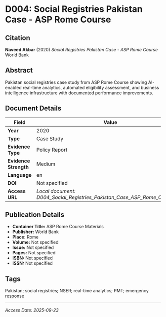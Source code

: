 # D004: Social Registries Pakistan Case - ASP Rome Course

## Citation

**Naveed Akbar** (2020)
*Social Registries Pakistan Case - ASP Rome Course*
World Bank

## Abstract

Pakistan social registries case study from ASP Rome Course showing AI-enabled real-time analytics, automated eligibility assessment, and business intelligence infrastructure with documented performance improvements.

## Document Details

| Field | Value |
|-------|-------|
| **Year** | 2020 |
| **Type** | Case Study |
| **Evidence Type** | Policy Report |
| **Evidence Strength** | Medium |
| **Language** | en |
| **DOI** | Not specified |
| **Access URL** | *Local document: D004_Social_Registries_Pakistan_Case_ASP_Rome_Course.pdf* |

## Publication Details

- **Container Title:** ASP Rome Course Materials
- **Publisher:** World Bank
- **Place:** Rome
- **Volume:** Not specified
- **Issue:** Not specified
- **Pages:** Not specified
- **ISBN:** Not specified
- **ISSN:** Not specified

## Tags

Pakistan; social registries; NSER; real-time analytics; PMT; emergency response

---
*Access Date: 2025-09-23*
